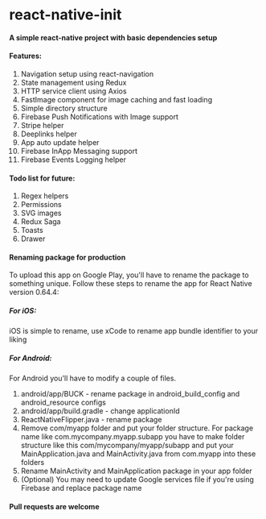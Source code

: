 # react-native-init

#### A simple react-native project with basic dependencies setup

#### Features:

1. Navigation setup using react-navigation
2. State management using Redux
3. HTTP service client using Axios
4. FastImage component for image caching and fast loading
5. Simple directory structure
6. Firebase Push Notifications with Image support
7. Stripe helper
8. Deeplinks helper
9. App auto update helper
10. Firebase InApp Messaging support
11. Firebase Events Logging helper

#### Todo list for future:

1. Regex helpers
2. Permissions
3. SVG images
4. Redux Saga
5. Toasts
6. Drawer

#### Renaming package for production

To upload this app on Google Play, you'll have to rename the package to something unique. Follow these steps to rename the app for React Native version 0.64.4:

##### For iOS:

iOS is simple to rename, use xCode to rename app bundle identifier to your liking

##### For Android:

For Android you'll have to modify a couple of files.

1. android/app/BUCK - rename package in android_build_config and android_resource configs
2. android/app/build.gradle - change applicationId
3. ReactNativeFlipper.java - rename package
4. Remove com/myapp folder and put your folder structure. For package name like com.mycompany.myapp.subapp you have to make folder structure like this com/mycompany/myapp/subapp and put your MainApplication.java and MainActivity.java from com.myapp into these folders
5. Rename MainActivity and MainApplication package in your app folder
6. (Optional) You may need to update Google services file if you're using Firebase and replace package name

#### Pull requests are welcome
